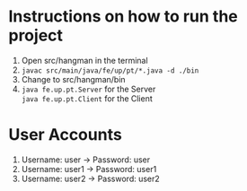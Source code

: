 # Instructions on how to run the project

1. Open src/hangman in the terminal
2. `javac src/main/java/fe/up/pt/*.java -d ./bin`
3. Change to src/hangman/bin
4. `java fe.up.pt.Server` for the Server <br>
`java fe.up.pt.Client` for the Client

# User Accounts

1. Username: user -> Password: user
2. Username: user1 -> Password: user1
3. Username: user2 -> Password: user2
